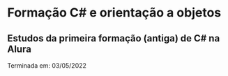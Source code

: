 # Formação C# e orientação a objetos
## Estudos da primeira formação (antiga) de C# na Alura

Terminada em: 03/05/2022
